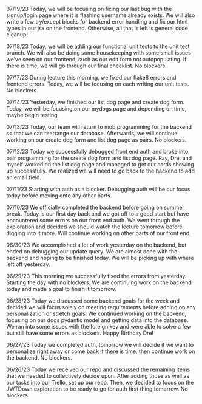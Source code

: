 07/19/23
Today, we will be focusing on fixing our last bug with the signup/login page where it is flashing username already exists. We will also write a few try/except blocks for backend error handling and fix our html types in our jsx on the frontend. Otherwise, all that is left is general code cleanup!

07/18/23
Today, we will be adding our functional unit tests to the unit test branch. We will also be doing some housekeeping with some small issues we've seen on our frontend, such as our edit form not autopopulating. If there is time, we will go through our final checklist. No blockers.

07/17/23
During lecture this morning, we fixed our flake8 errors and frontend errors. Today, we will be focusing on each writing our unit tests. No blockers.

07/14/23
Yesterday, we finished our list dog page and create dog form. Today, we will be focusing on our mydogs page and depending on time, maybe begin testing.

07/13/23
Today, our team will return to mob programming for the backend so that we can rearrange our database. Afterwards, we will continue working on our create dog form and list dog page as pairs. No blockers.

07/12/23
Today we successfully debugged front end auth and broke into pair programming for the create dog form and list dog page. Ray, Dre, and myself worked on the list dog page and managed to get our cards showing up successfully. We realized we will need to go back to the backend to add an email field.

07/11/23
Starting with auth as a blocker. Debugging auth will be our focus today before moving onto any other parts.

07/10/23
We officially completed the backend before going on summer break. Today is our first day back and we got off to a good start but have encountered some errors on our front end auth. We went through the exploration and decided we should watch the lecture tomorrow before digging into it more. Will continue working on other parts of our front end.

06/30/23
We accomplished a lot of work yesterday on the backend, but ended on debugging our update query. We are almost done with the backend and hoping to be finished today. We will be picking up with where left off yesterday.

06/29/23
This morning we successfully fixed the errors from yesterday. Starting the day with no blockers. We are continuing work on the backend today and made a goal to finish it tomorrow.

06/28/23
Today we discussed some backend goals for the week and decided we will focus solely on meeting requirements before adding on any personalization or stretch goals. We continued working on the backend, focusing on our dogs pydantic model and getting data into the database. We ran into some issues with the foreign key and were able to solve a few but still have some errors as blockers. Happy Birthday Dre!

06/27/23
Today we completed auth, tomorrow we will decide if we want to personalize right away or come back if there is time, then continue work on the backend. No blockers.

06/26/23
Today we received our repo and discussed the remaining items that we needed to collectively decide upon. After adding those as well as our tasks into our Trello, set up our repo. Then, we decided to focus on the JWTDown exploration to be ready to go for auth first thing tomorrow. No blockers.
